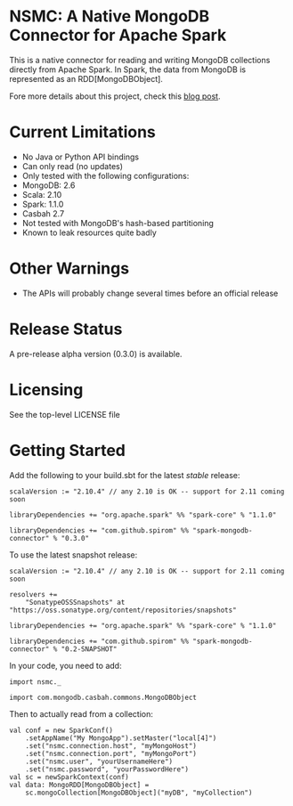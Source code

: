 # NSMC: A Native MongoDB Connector for Apache Spark

This is a native connector for reading and writing MongoDB collections
directly from Apache Spark. In Spark, the data from MongoDB is represented as an
RDD[MongoDBObject].

Fore more details about this project, check this [blog post](http://www.river-of-bytes.com/2015/01/nsmc-native-mongodb-connector-for.html).

# Current Limitations

- No Java or Python API bindings
- Can only read (no updates)
- Only tested with the following configurations:
 - MongoDB: 2.6
 - Scala: 2.10
 - Spark: 1.1.0
 - Casbah 2.7
- Not tested with MongoDB's hash-based partitioning
- Known to leak resources quite badly

# Other Warnings

- The APIs will probably change several times before an official release

# Release Status

A pre-release alpha version (0.3.0) is available.

# Licensing

See the top-level LICENSE file

# Getting Started

Add the following to your build.sbt for the latest _stable_ release:

    scalaVersion := "2.10.4" // any 2.10 is OK -- support for 2.11 coming soon

    libraryDependencies += "org.apache.spark" %% "spark-core" % "1.1.0"

    libraryDependencies += "com.github.spirom" %% "spark-mongodb-connector" % "0.3.0"

To use the latest snapshot release:

    scalaVersion := "2.10.4" // any 2.10 is OK -- support for 2.11 coming soon

    resolvers +=
        "SonatypeOSSSnapshots" at "https://oss.sonatype.org/content/repositories/snapshots"

    libraryDependencies += "org.apache.spark" %% "spark-core" % "1.1.0"

    libraryDependencies += "com.github.spirom" %% "spark-mongodb-connector" % "0.2-SNAPSHOT"

In your code, you need to add:

    import nsmc._

    import com.mongodb.casbah.commons.MongoDBObject

Then to actually read from a collection:

    val conf = new SparkConf()
        .setAppName("My MongoApp").setMaster("local[4]")
        .set("nsmc.connection.host", "myMongoHost")
        .set("nsmc.connection.port", "myMongoPort")
        .set("nsmc.user", "yourUsernameHere")
        .set("nsmc.password", "yourPasswordHere")
    val sc = newSparkContext(conf)
    val data: MongoRDD[MongoDBObject] =
        sc.mongoCollection[MongoDBObject]("myDB", "myCollection")


